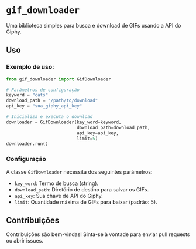 # `gif_downloader`

Uma biblioteca simples para busca e download de GIFs usando a API do Giphy.


## Uso

### Exemplo de uso:

```python
from gif_downloader import GifDownloader

# Parâmetros de configuração
keyword = "cats"
download_path = "/path/to/download"
api_key = "sua_giphy_api_key"

# Inicializa e executa o download
downloader = GifDownloader(key_word=keyword, 
                           download_path=download_path, 
                           api_key=api_key, 
                           limit=5)
downloader.run()
```


### Configuração

A classe `GifDownloader` necessita dos seguintes parâmetros:

- `key_word`: Termo de busca (string).
- `download_path`: Diretório de destino para salvar os GIFs.
- `api_key`: Sua chave de API do Giphy.
- `limit`: Quantidade máxima de GIFs para baixar (padrão: 5).


## Contribuições

Contribuições são bem-vindas! Sinta-se à vontade para enviar pull requests ou abrir issues.
